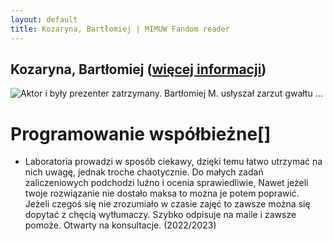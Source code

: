 ```yaml
---
layout: default
title: Kozaryna, Bartłomiej | MIMUW Fandom reader
---
```

## Kozaryna, Bartłomiej ([więcej informacji](https://www.mimuw.edu.pl/rada-dydaktyczna-dla-kierunkow-informatyka-matematyka-i-inzynieria-obliczeniowa))
![Aktor i były prezenter zatrzymany. Bartłomiej M. usłyszał zarzut gwałtu ...](https://bi.im-g.pl/im/bf/e5/19/z27155135IER,Bartlomiej-M--zatrzymany.jpg)
<div class="mw-parser-output"><h1><span id="Programowanie_wsp.C3.B3.C5.82bie.C5.BCne"></span><span class="mw-headline" id="Programowanie_współbieżne">Programowanie współbieżne</span><span class="mw-editsection"><span class="mw-editsection-bracket">[</span><span class="mw-editsection-bracket">]</span></span></h1>
<ul><li>Laboratoria prowadzi w sposób ciekawy, dzięki temu łatwo utrzymać na nich uwagę, jednak troche chaotycznie. Do małych zadań zaliczeniowych podchodzi luźno i ocenia sprawiedliwie, Nawet jeżeli twoje rozwiązanie nie dostało maksa to można je potem poprawić. Jeżeli czegoś się nie zrozumiało w czasie zajęć to zawsze można się dopytać z chęcią wytłumaczy. Szybko odpisuje na maile i zawsze pomoże. Otwarty na konsultacje. (2022/2023)</li></ul>
<!-- 
NewPP limit report
Cached time: 20240223041027
Cache expiry: 1209600
Reduced expiry: false
Complications: []
CPU time usage: 0.002 seconds
Real time usage: 0.002 seconds
Preprocessor visited node count: 2/1000000
Post‐expand include size: 0/2097152 bytes
Template argument size: 0/2097152 bytes
Highest expansion depth: 2/100
Expensive parser function count: 0/100
Unstrip recursion depth: 0/20
Unstrip post‐expand size: 0/5000000 bytes
-->
<!--
Transclusion expansion time report (%,ms,calls,template)
100.00%    0.000      1 -total
-->
<!-- Saved in parser cache with key prod_plmimuw:pcache:idhash:517-0!canonical!FandomDesktop!LegacyGalleries and timestamp 20240223041027 and revision id 758.
 -->
</div>